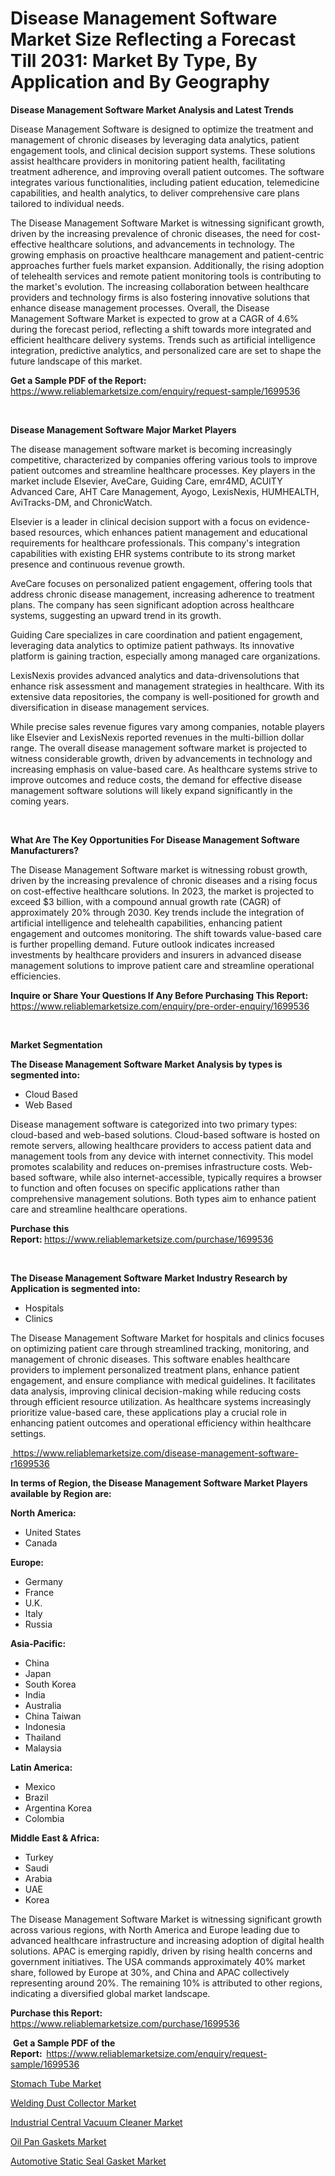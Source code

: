 <p><h1>Disease Management Software Market Size Reflecting a Forecast Till 2031: Market By Type, By Application and By Geography</h1></p><p><strong>Disease Management Software Market Analysis and Latest Trends</strong></p>
<p><p>Disease Management Software is designed to optimize the treatment and management of chronic diseases by leveraging data analytics, patient engagement tools, and clinical decision support systems. These solutions assist healthcare providers in monitoring patient health, facilitating treatment adherence, and improving overall patient outcomes. The software integrates various functionalities, including patient education, telemedicine capabilities, and health analytics, to deliver comprehensive care plans tailored to individual needs.</p><p>The Disease Management Software Market is witnessing significant growth, driven by the increasing prevalence of chronic diseases, the need for cost-effective healthcare solutions, and advancements in technology. The growing emphasis on proactive healthcare management and patient-centric approaches further fuels market expansion. Additionally, the rising adoption of telehealth services and remote patient monitoring tools is contributing to the market's evolution. The increasing collaboration between healthcare providers and technology firms is also fostering innovative solutions that enhance disease management processes. Overall, the Disease Management Software Market is expected to grow at a CAGR of 4.6% during the forecast period, reflecting a shift towards more integrated and efficient healthcare delivery systems. Trends such as artificial intelligence integration, predictive analytics, and personalized care are set to shape the future landscape of this market.</p></p>
<p><strong>Get a Sample PDF of the Report:&nbsp;</strong> <a href="https://www.reliablemarketsize.com/enquiry/request-sample/1699536?utm_campaign=1261&utm_medium=2&utm_source=Github&utm_content=ia&utm_term=20102024&utm_id=disease-management-software">https://www.reliablemarketsize.com/enquiry/request-sample/1699536</a></p>
<p>&nbsp;</p>
<p><strong>Disease Management Software Major Market Players</strong></p>
<p><p>The disease management software market is becoming increasingly competitive, characterized by companies offering various tools to improve patient outcomes and streamline healthcare processes. Key players in the market include Elsevier, AveCare, Guiding Care, emr4MD, ACUITY Advanced Care, AHT Care Management, Ayogo, LexisNexis, HUMHEALTH, AviTracks-DM, and ChronicWatch.</p><p>Elsevier is a leader in clinical decision support with a focus on evidence-based resources, which enhances patient management and educational requirements for healthcare professionals. This company's integration capabilities with existing EHR systems contribute to its strong market presence and continuous revenue growth.</p><p>AveCare focuses on personalized patient engagement, offering tools that address chronic disease management, increasing adherence to treatment plans. The company has seen significant adoption across healthcare systems, suggesting an upward trend in its growth.</p><p>Guiding Care specializes in care coordination and patient engagement, leveraging data analytics to optimize patient pathways. Its innovative platform is gaining traction, especially among managed care organizations.</p><p>LexisNexis provides advanced analytics and data-drivensolutions that enhance risk assessment and management strategies in healthcare. With its extensive data repositories, the company is well-positioned for growth and diversification in disease management services.</p><p>While precise sales revenue figures vary among companies, notable players like Elsevier and LexisNexis reported revenues in the multi-billion dollar range. The overall disease management software market is projected to witness considerable growth, driven by advancements in technology and increasing emphasis on value-based care. As healthcare systems strive to improve outcomes and reduce costs, the demand for effective disease management software solutions will likely expand significantly in the coming years.</p></p>
<p>&nbsp;</p>
<p><strong>What Are The Key Opportunities For Disease Management Software Manufacturers?</strong></p>
<p><p>The Disease Management Software market is witnessing robust growth, driven by the increasing prevalence of chronic diseases and a rising focus on cost-effective healthcare solutions. In 2023, the market is projected to exceed $3 billion, with a compound annual growth rate (CAGR) of approximately 20% through 2030. Key trends include the integration of artificial intelligence and telehealth capabilities, enhancing patient engagement and outcomes monitoring. The shift towards value-based care is further propelling demand. Future outlook indicates increased investments by healthcare providers and insurers in advanced disease management solutions to improve patient care and streamline operational efficiencies.</p></p>
<p><strong>Inquire or Share Your Questions If Any Before Purchasing This Report:</strong> <a href="https://www.reliablemarketsize.com/enquiry/pre-order-enquiry/1699536?utm_campaign=1261&utm_medium=2&utm_source=Github&utm_content=ia&utm_term=20102024&utm_id=disease-management-software">https://www.reliablemarketsize.com/enquiry/pre-order-enquiry/1699536</a></p>
<p>&nbsp;</p>
<p><strong>Market Segmentation</strong></p>
<p><strong>The Disease Management Software Market Analysis by types is segmented into:</strong></p>
<p><ul><li>Cloud Based</li><li>Web Based</li></ul></p>
<p><p>Disease management software is categorized into two primary types: cloud-based and web-based solutions. Cloud-based software is hosted on remote servers, allowing healthcare providers to access patient data and management tools from any device with internet connectivity. This model promotes scalability and reduces on-premises infrastructure costs. Web-based software, while also internet-accessible, typically requires a browser to function and often focuses on specific applications rather than comprehensive management solutions. Both types aim to enhance patient care and streamline healthcare operations.</p></p>
<p><strong>Purchase this Report:&nbsp;</strong><a href="https://www.reliablemarketsize.com/purchase/1699536?utm_campaign=1261&utm_medium=2&utm_source=Github&utm_content=ia&utm_term=20102024&utm_id=disease-management-software">https://www.reliablemarketsize.com/purchase/1699536</a></p>
<p>&nbsp;</p>
<p><strong>The Disease Management Software Market Industry Research by Application is segmented into:</strong></p>
<p><ul><li>Hospitals</li><li>Clinics</li></ul></p>
<p><p>The Disease Management Software Market for hospitals and clinics focuses on optimizing patient care through streamlined tracking, monitoring, and management of chronic diseases. This software enables healthcare providers to implement personalized treatment plans, enhance patient engagement, and ensure compliance with medical guidelines. It facilitates data analysis, improving clinical decision-making while reducing costs through efficient resource utilization. As healthcare systems increasingly prioritize value-based care, these applications play a crucial role in enhancing patient outcomes and operational efficiency within healthcare settings.</p></p>
<p><a href="https://www.reliablemarketsize.com/disease-management-software-r1699536?utm_campaign=1261&utm_medium=2&utm_source=Github&utm_content=ia&utm_term=20102024&utm_id=disease-management-software">&nbsp;https://www.reliablemarketsize.com/disease-management-software-r1699536</a></p>
<p><strong>In terms of Region, the Disease Management Software Market Players available by Region are:</strong></p>
<p>
    <p> <strong> North America: </strong>
        <ul>
            <li>United States</li>
            <li>Canada</li>
        </ul>
        </p> 
    <p> <strong> Europe: </strong>
        <ul>
            <li>Germany</li>
            <li>France</li>
            <li>U.K.</li>
            <li>Italy</li>
            <li>Russia</li>
        </ul>
        </p> 
    <p> <strong> Asia-Pacific: </strong>
        <ul>
            <li>China</li>
            <li>Japan</li>
            <li>South Korea</li>
            <li>India</li>
            <li>Australia</li>
            <li>China Taiwan</li>
            <li>Indonesia</li>
            <li>Thailand</li>
            <li>Malaysia</li>
        </ul>
        </p> 
    <p> <strong> Latin America: </strong>
        <ul>
            <li>Mexico</li>
            <li>Brazil</li>
            <li>Argentina Korea</li>
            <li>Colombia</li>
        </ul>
        </p> 
    <p> <strong> Middle East & Africa: </strong>
        <ul>
            <li>Turkey</li>
            <li>Saudi</li>
            <li>Arabia</li>
            <li>UAE</li>
            <li>Korea</li>
        </ul>
    </p>
    </p>
<p><p>The Disease Management Software Market is witnessing significant growth across various regions, with North America and Europe leading due to advanced healthcare infrastructure and increasing adoption of digital health solutions. APAC is emerging rapidly, driven by rising health concerns and government initiatives. The USA commands approximately 40% market share, followed by Europe at 30%, and China and APAC collectively representing around 20%. The remaining 10% is attributed to other regions, indicating a diversified global market landscape.</p></p>
<p><strong>Purchase this Report: </strong><a href="https://www.reliablemarketsize.com/purchase/1699536?utm_campaign=1261&utm_medium=2&utm_source=Github&utm_content=ia&utm_term=20102024&utm_id=disease-management-software">https://www.reliablemarketsize.com/purchase/1699536</a></p>
<p>&nbsp;<strong>Get a Sample PDF of the Report:&nbsp;&nbsp;</strong><a href="https://www.reliablemarketsize.com/enquiry/request-sample/1699536?utm_campaign=1261&utm_medium=2&utm_source=Github&utm_content=ia&utm_term=20102024&utm_id=disease-management-software">https://www.reliablemarketsize.com/enquiry/request-sample/1699536</a></p>
<p><strong></strong></p>
<p><p><a href="https://www.linkedin.com/pulse/navigating-global-stomach-tube-market-landscape-trends-forecasts-buqxe?utm_campaign=1261&utm_medium=2&utm_source=Github&utm_content=ia&utm_term=20102024&utm_id=disease-management-software">Stomach Tube Market</a></p><p><a href="https://issuu.com/reportprime-2/docs/welding-dust-collector-market-size-_39f6fdbb332485?utm_campaign=1261&utm_medium=2&utm_source=Github&utm_content=ia&utm_term=20102024&utm_id=disease-management-software">Welding Dust Collector Market</a></p><p><a href="https://issuu.com/reportprime-2/docs/industrial-central-vacuum-cleaner-m_04f561b952ded8?utm_campaign=1261&utm_medium=2&utm_source=Github&utm_content=ia&utm_term=20102024&utm_id=disease-management-software">Industrial Central Vacuum Cleaner Market</a></p><p><a href="https://github.com/pizolina/Market-Research-Report-List-6/blob/main/oil-pan-gaskets-market.md?utm_campaign=1261&utm_medium=2&utm_source=Github&utm_content=ia&utm_term=20102024&utm_id=disease-management-software">Oil Pan Gaskets Market</a></p><p><a href="https://github.com/nenitafam9o0/Market-Research-Report-List-1/blob/main/automotive-static-seal-gasket-market.md?utm_campaign=1261&utm_medium=2&utm_source=Github&utm_content=ia&utm_term=20102024&utm_id=disease-management-software">Automotive Static Seal Gasket Market</a></p></p>